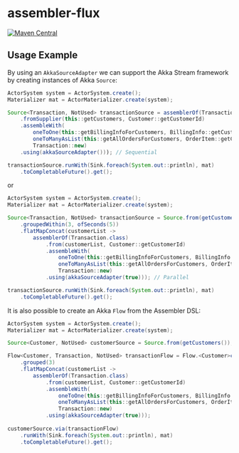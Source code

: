 # assembler-flux

[![Maven Central](https://maven-badges.herokuapp.com/maven-central/io.github.pellse/assembler-akka-stream/badge.svg)](https://maven-badges.herokuapp.com/maven-central/io.github.pellse/assembler-akka-stream)

## Usage Example

By using an `AkkaSourceAdapter` we can support the Akka Stream framework by creating instances of Akka `Source`:
```java
ActorSystem system = ActorSystem.create();
Materializer mat = ActorMaterializer.create(system);

Source<Transaction, NotUsed> transactionSource = assemblerOf(Transaction.class)
    .fromSupplier(this::getCustomers, Customer::getCustomerId)
    .assembleWith(
        oneToOne(this::getBillingInfoForCustomers, BillingInfo::getCustomerId),
        oneToManyAsList(this::getAllOrdersForCustomers, OrderItem::getCustomerId),
        Transaction::new)
    .using(akkaSourceAdapter())); // Sequential

transactionSource.runWith(Sink.foreach(System.out::println), mat)
    .toCompletableFuture().get();
```
or
```java
ActorSystem system = ActorSystem.create();
Materializer mat = ActorMaterializer.create(system);

Source<Transaction, NotUsed> transactionSource = Source.from(getCustomers())
    .groupedWithin(3, ofSeconds(5))
    .flatMapConcat(customerList ->
        assemblerOf(Transaction.class)
            .from(customerList, Customer::getCustomerId)
            .assembleWith(
                oneToOne(this::getBillingInfoForCustomers, BillingInfo::getCustomerId),
                oneToManyAsList(this::getAllOrdersForCustomers, OrderItem::getCustomerId),
                Transaction::new)
            .using(akkaSourceAdapter(true))); // Parallel

transactionSource.runWith(Sink.foreach(System.out::println), mat)
    .toCompletableFuture().get();
```

It is also possible to create an Akka `Flow` from the Assembler DSL:
```java
ActorSystem system = ActorSystem.create();
Materializer mat = ActorMaterializer.create(system);

Source<Customer, NotUsed> customerSource = Source.from(getCustomers());

Flow<Customer, Transaction, NotUsed> transactionFlow = Flow.<Customer>create()
    .grouped(3)
    .flatMapConcat(customerList ->
        assemblerOf(Transaction.class)
            .from(customerList, Customer::getCustomerId)
            .assembleWith(
                oneToOne(this::getBillingInfoForCustomers, BillingInfo::getCustomerId),
                oneToManyAsList(this::getAllOrdersForCustomers, OrderItem::getCustomerId),
                Transaction::new)
            .using(akkaSourceAdapter(true)));
        
customerSource.via(transactionFlow)
    .runWith(Sink.foreach(System.out::println), mat)
    .toCompletableFuture().get();
```
